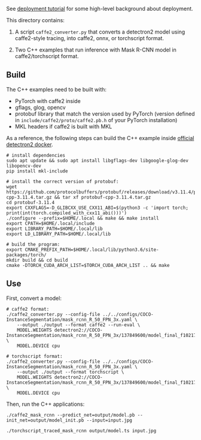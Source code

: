 See [deployment tutorial](https://detectron2.readthedocs.io/tutorials/deployment.html)
for some high-level background about deployment.

This directory contains:

1. A script `caffe2_converter.py` that converts a detectron2 model using caffe2-style tracing,
   into caffe2, onnx, or torchscript format.

2. Two C++ examples that run inference with Mask R-CNN model in caffe2/torchscript format.

## Build
The C++ examples need to be built with:
* PyTorch with caffe2 inside
* gflags, glog, opencv
* protobuf library that match the version used by PyTorch (version defined in `include/caffe2/proto/caffe2.pb.h` of your PyTorch installation)
* MKL headers if caffe2 is built with MKL

As a reference, the following steps can build the C++ example inside [official detectron2 docker](../../docker/).
```
# install dependencies
sudo apt update && sudo apt install libgflags-dev libgoogle-glog-dev libopencv-dev
pip install mkl-include

# install the correct version of protobuf:
wget https://github.com/protocolbuffers/protobuf/releases/download/v3.11.4/protobuf-cpp-3.11.4.tar.gz && tar xf protobuf-cpp-3.11.4.tar.gz
cd protobuf-3.11.4
export CXXFLAGS=-D_GLIBCXX_USE_CXX11_ABI=$(python3 -c 'import torch; print(int(torch.compiled_with_cxx11_abi()))')
./configure --prefix=$HOME/.local && make && make install
export CPATH=$HOME/.local/include
export LIBRARY_PATH=$HOME/.local/lib
export LD_LIBRARY_PATH=$HOME/.local/lib

# build the program:
export CMAKE_PREFIX_PATH=$HOME/.local/lib/python3.6/site-packages/torch/
mkdir build && cd build
cmake -DTORCH_CUDA_ARCH_LIST=$TORCH_CUDA_ARCH_LIST .. && make
```

## Use
First, convert a model:
```
# caffe2 format:
./caffe2_converter.py --config-file ../../configs/COCO-InstanceSegmentation/mask_rcnn_R_50_FPN_3x.yaml \
    --output ./output --format caffe2 --run-eval \
    MODEL.WEIGHTS detectron2://COCO-InstanceSegmentation/mask_rcnn_R_50_FPN_3x/137849600/model_final_f10217.pkl \
    MODEL.DEVICE cpu

# torchscript format:
./caffe2_converter.py --config-file ../../configs/COCO-InstanceSegmentation/mask_rcnn_R_50_FPN_3x.yaml \
    --output ./output --format torchscript \
    MODEL.WEIGHTS detectron2://COCO-InstanceSegmentation/mask_rcnn_R_50_FPN_3x/137849600/model_final_f10217.pkl \
    MODEL.DEVICE cpu
```

Then, run the C++ applications:
```
./caffe2_mask_rcnn --predict_net=output/model.pb --init_net=output/model_init.pb --input=input.jpg

./torchscript_traced_mask_rcnn output/model.ts input.jpg
```
